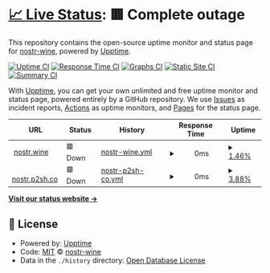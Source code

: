 # [📈 Live Status](https://nostr-wine.github.io/uptime): <!--live status--> **🟥 Complete outage**

This repository contains the open-source uptime monitor and status page for [nostr-wine](https://nostr-wine.github.io/uptime), powered by [Upptime](https://github.com/upptime/upptime).

[![Uptime CI](https://github.com/nostr-wine/uptime/workflows/Uptime%20CI/badge.svg)](https://github.com/nostr-wine/uptime/actions?query=workflow%3A%22Uptime+CI%22)
[![Response Time CI](https://github.com/nostr-wine/uptime/workflows/Response%20Time%20CI/badge.svg)](https://github.com/nostr-wine/uptime/actions?query=workflow%3A%22Response+Time+CI%22)
[![Graphs CI](https://github.com/nostr-wine/uptime/workflows/Graphs%20CI/badge.svg)](https://github.com/nostr-wine/uptime/actions?query=workflow%3A%22Graphs+CI%22)
[![Static Site CI](https://github.com/nostr-wine/uptime/workflows/Static%20Site%20CI/badge.svg)](https://github.com/nostr-wine/uptime/actions?query=workflow%3A%22Static+Site+CI%22)
[![Summary CI](https://github.com/nostr-wine/uptime/workflows/Summary%20CI/badge.svg)](https://github.com/nostr-wine/uptime/actions?query=workflow%3A%22Summary+CI%22)

With [Upptime](https://upptime.js.org), you can get your own unlimited and free uptime monitor and status page, powered entirely by a GitHub repository. We use [Issues](https://github.com/nostr-wine/uptime/issues) as incident reports, [Actions](https://github.com/nostr-wine/uptime/actions) as uptime monitors, and [Pages](https://nostr-wine.github.io/uptime) for the status page.

<!--start: status pages-->
<!-- This summary is generated by Upptime (https://github.com/upptime/upptime) -->
<!-- Do not edit this manually, your changes will be overwritten -->
<!-- prettier-ignore -->
| URL | Status | History | Response Time | Uptime |
| --- | ------ | ------- | ------------- | ------ |
| <img alt="" src="https://icons.duckduckgo.com/ip3/nostr.wine.ico" height="13"> [nostr.wine](wss://nostr.wine) | 🟥 Down | [nostr-wine.yml](https://github.com/nostr-wine/uptime/commits/HEAD/history/nostr-wine.yml) | <details><summary><img alt="Response time graph" src="./graphs/nostr-wine/response-time-week.png" height="20"> 0ms</summary><br><a href="https://nostr-wine.github.io/uptime/history/nostr-wine"><img alt="Response time 0" src="https://img.shields.io/endpoint?url=https%3A%2F%2Fraw.githubusercontent.com%2Fnostr-wine%2Fuptime%2FHEAD%2Fapi%2Fnostr-wine%2Fresponse-time.json"></a><br><a href="https://nostr-wine.github.io/uptime/history/nostr-wine"><img alt="24-hour response time 0" src="https://img.shields.io/endpoint?url=https%3A%2F%2Fraw.githubusercontent.com%2Fnostr-wine%2Fuptime%2FHEAD%2Fapi%2Fnostr-wine%2Fresponse-time-day.json"></a><br><a href="https://nostr-wine.github.io/uptime/history/nostr-wine"><img alt="7-day response time 0" src="https://img.shields.io/endpoint?url=https%3A%2F%2Fraw.githubusercontent.com%2Fnostr-wine%2Fuptime%2FHEAD%2Fapi%2Fnostr-wine%2Fresponse-time-week.json"></a><br><a href="https://nostr-wine.github.io/uptime/history/nostr-wine"><img alt="30-day response time 0" src="https://img.shields.io/endpoint?url=https%3A%2F%2Fraw.githubusercontent.com%2Fnostr-wine%2Fuptime%2FHEAD%2Fapi%2Fnostr-wine%2Fresponse-time-month.json"></a><br><a href="https://nostr-wine.github.io/uptime/history/nostr-wine"><img alt="1-year response time 0" src="https://img.shields.io/endpoint?url=https%3A%2F%2Fraw.githubusercontent.com%2Fnostr-wine%2Fuptime%2FHEAD%2Fapi%2Fnostr-wine%2Fresponse-time-year.json"></a></details> | <details><summary><a href="https://nostr-wine.github.io/uptime/history/nostr-wine">1.46%</a></summary><a href="https://nostr-wine.github.io/uptime/history/nostr-wine"><img alt="All-time uptime 1.46%" src="https://img.shields.io/endpoint?url=https%3A%2F%2Fraw.githubusercontent.com%2Fnostr-wine%2Fuptime%2FHEAD%2Fapi%2Fnostr-wine%2Fuptime.json"></a><br><a href="https://nostr-wine.github.io/uptime/history/nostr-wine"><img alt="24-hour uptime 1.46%" src="https://img.shields.io/endpoint?url=https%3A%2F%2Fraw.githubusercontent.com%2Fnostr-wine%2Fuptime%2FHEAD%2Fapi%2Fnostr-wine%2Fuptime-day.json"></a><br><a href="https://nostr-wine.github.io/uptime/history/nostr-wine"><img alt="7-day uptime 1.46%" src="https://img.shields.io/endpoint?url=https%3A%2F%2Fraw.githubusercontent.com%2Fnostr-wine%2Fuptime%2FHEAD%2Fapi%2Fnostr-wine%2Fuptime-week.json"></a><br><a href="https://nostr-wine.github.io/uptime/history/nostr-wine"><img alt="30-day uptime 1.46%" src="https://img.shields.io/endpoint?url=https%3A%2F%2Fraw.githubusercontent.com%2Fnostr-wine%2Fuptime%2FHEAD%2Fapi%2Fnostr-wine%2Fuptime-month.json"></a><br><a href="https://nostr-wine.github.io/uptime/history/nostr-wine"><img alt="1-year uptime 1.46%" src="https://img.shields.io/endpoint?url=https%3A%2F%2Fraw.githubusercontent.com%2Fnostr-wine%2Fuptime%2FHEAD%2Fapi%2Fnostr-wine%2Fuptime-year.json"></a></details>
| <img alt="" src="https://icons.duckduckgo.com/ip3/nostr.p2sh.co.ico" height="13"> [nostr.p2sh.co](wss://nostr.p2sh.co) | 🟥 Down | [nostr-p2sh-co.yml](https://github.com/nostr-wine/uptime/commits/HEAD/history/nostr-p2sh-co.yml) | <details><summary><img alt="Response time graph" src="./graphs/nostr-p2sh-co/response-time-week.png" height="20"> 0ms</summary><br><a href="https://nostr-wine.github.io/uptime/history/nostr-p2sh-co"><img alt="Response time 0" src="https://img.shields.io/endpoint?url=https%3A%2F%2Fraw.githubusercontent.com%2Fnostr-wine%2Fuptime%2FHEAD%2Fapi%2Fnostr-p2sh-co%2Fresponse-time.json"></a><br><a href="https://nostr-wine.github.io/uptime/history/nostr-p2sh-co"><img alt="24-hour response time 0" src="https://img.shields.io/endpoint?url=https%3A%2F%2Fraw.githubusercontent.com%2Fnostr-wine%2Fuptime%2FHEAD%2Fapi%2Fnostr-p2sh-co%2Fresponse-time-day.json"></a><br><a href="https://nostr-wine.github.io/uptime/history/nostr-p2sh-co"><img alt="7-day response time 0" src="https://img.shields.io/endpoint?url=https%3A%2F%2Fraw.githubusercontent.com%2Fnostr-wine%2Fuptime%2FHEAD%2Fapi%2Fnostr-p2sh-co%2Fresponse-time-week.json"></a><br><a href="https://nostr-wine.github.io/uptime/history/nostr-p2sh-co"><img alt="30-day response time 0" src="https://img.shields.io/endpoint?url=https%3A%2F%2Fraw.githubusercontent.com%2Fnostr-wine%2Fuptime%2FHEAD%2Fapi%2Fnostr-p2sh-co%2Fresponse-time-month.json"></a><br><a href="https://nostr-wine.github.io/uptime/history/nostr-p2sh-co"><img alt="1-year response time 0" src="https://img.shields.io/endpoint?url=https%3A%2F%2Fraw.githubusercontent.com%2Fnostr-wine%2Fuptime%2FHEAD%2Fapi%2Fnostr-p2sh-co%2Fresponse-time-year.json"></a></details> | <details><summary><a href="https://nostr-wine.github.io/uptime/history/nostr-p2sh-co">3.88%</a></summary><a href="https://nostr-wine.github.io/uptime/history/nostr-p2sh-co"><img alt="All-time uptime 3.88%" src="https://img.shields.io/endpoint?url=https%3A%2F%2Fraw.githubusercontent.com%2Fnostr-wine%2Fuptime%2FHEAD%2Fapi%2Fnostr-p2sh-co%2Fuptime.json"></a><br><a href="https://nostr-wine.github.io/uptime/history/nostr-p2sh-co"><img alt="24-hour uptime 3.88%" src="https://img.shields.io/endpoint?url=https%3A%2F%2Fraw.githubusercontent.com%2Fnostr-wine%2Fuptime%2FHEAD%2Fapi%2Fnostr-p2sh-co%2Fuptime-day.json"></a><br><a href="https://nostr-wine.github.io/uptime/history/nostr-p2sh-co"><img alt="7-day uptime 3.88%" src="https://img.shields.io/endpoint?url=https%3A%2F%2Fraw.githubusercontent.com%2Fnostr-wine%2Fuptime%2FHEAD%2Fapi%2Fnostr-p2sh-co%2Fuptime-week.json"></a><br><a href="https://nostr-wine.github.io/uptime/history/nostr-p2sh-co"><img alt="30-day uptime 3.88%" src="https://img.shields.io/endpoint?url=https%3A%2F%2Fraw.githubusercontent.com%2Fnostr-wine%2Fuptime%2FHEAD%2Fapi%2Fnostr-p2sh-co%2Fuptime-month.json"></a><br><a href="https://nostr-wine.github.io/uptime/history/nostr-p2sh-co"><img alt="1-year uptime 3.88%" src="https://img.shields.io/endpoint?url=https%3A%2F%2Fraw.githubusercontent.com%2Fnostr-wine%2Fuptime%2FHEAD%2Fapi%2Fnostr-p2sh-co%2Fuptime-year.json"></a></details>

<!--end: status pages-->

[**Visit our status website →**](https://nostr-wine.github.io/uptime)

## 📄 License

- Powered by: [Upptime](https://github.com/upptime/upptime)
- Code: [MIT](./LICENSE) © [nostr-wine](https://nostr-wine.github.io/uptime)
- Data in the `./history` directory: [Open Database License](https://opendatacommons.org/licenses/odbl/1-0/)
